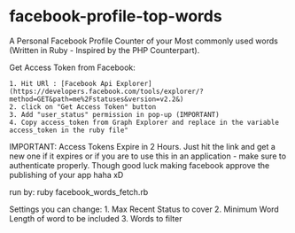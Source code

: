# facebook-profile-top-words
A Personal Facebook Profile Counter of your Most commonly used words (Written in Ruby - Inspired by the PHP Counterpart).

Get Access Token from Facebook:

	1. Hit URl : [Facebook Api Explorer](https://developers.facebook.com/tools/explorer/?method=GET&path=me%2Fstatuses&version=v2.2&)
	2. click on "Get Access Token" button
	3. Add "user_status" permission in pop-up (IMPORTANT)
	4. Copy access_token from Graph Explorer and replace in the variable access_token in the ruby file"

IMPORTANT: Access Tokens Expire in 2 Hours. Just hit the link and get a new one if it expires or if you are to use this in an application - make sure to authenticate properly. Though good luck making facebook approve the publishing of your app haha xD

run by: ruby facebook_words_fetch.rb

Settings you can change:
	1. Max Recent Status to cover
	2. Minimum Word Length of word to be included
	3. Words to filter